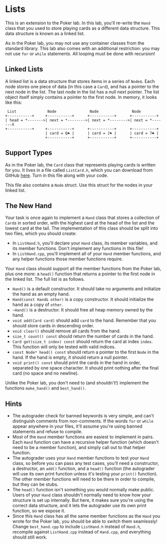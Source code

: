 # Lists

This is an extension  to the Poker lab.  In this lab,  you'll re-write the
`Hand` class that you used to store playing cards as a different data structure.
This data structure is known as a linked list.

As  in the Poker lab,  you may not use any  container classes  from the standard
library.  This lab also comes  with an additional  restriction:  you may not use
`for` or `while` statements.  All looping must be done with recursion!


## Linked Lists

A linked list is a data structure that stores items in a series of `Node`s. Each
node stores one piece of data (in this case a `Card`),  and has a pointer to the
next node in the list.  The last node in the list  has a null next pointer.  The
list  object itself simply contains  a pointer to the first node.  In memory, it
looks like this:

```
 List              Node               Node               Node
+-----------+     +-----------+      +-----------+      +-----------+
| head = *------->| next = *-------->| next = *-------->| next = *-------X
+-----------+     +-----------+      +-----------+      +-----------+
                  | card = Q♠ |      | card = J♦ |      | card = 7♣ |
                  +-----------+      +-----------+      +-----------+
```


## Support Types

As in the Poker lab,  the `Card` class  that represents playing cards is written
for you.  It lives in a file called  `ListCard.h`,  which you can  download from
GitHub [here](files/ListCard.h).  Turn in this file along with your code.

This file also contains a `Node` struct.  Use this struct  for the nodes in your
linked list.


## The New Hand

Your task is  once again to implement a `Hand` class that stores a collection of
`Card`s in sorted order, with the highest card  at the head of the list  and the
lowest card at the tail.  The implementation of this class  should be split into
two files, which you should create:

- In `ListHand.h`, you'll declare your `Hand` class,  its member variables,  and
  its member functions.  Don't implement any functions in this file!
- In `ListHand.cpp`,  you'll implement all of your  `Hand` member functions, and
  any helper functions those member functions require.

Your  `Hand` class should support  all the member functions from the  Poker lab,
plus one more:  a `head()` function that returns  a pointer to the first node in
the linked list.  The full list is as follows.

- `Hand()` is a default constructor.  It should take no arguments and initialize
  the hand as an empty hand.
- `Hand(const Hand& other)` is a copy constructor. It should initialize the hand
  as a copy of `other`.
- `~Hand()` is a destructor.  It should free all heap memory owned by the hand.
- `void add(Card card)` should add `card` to the hand.  Remember that you should
  store cards in descending order.
- `void clear()` should remove all cards from the hand.
- `size_t count() const` should return the number of cards in the hand.
- `Card get(size_t index) const`  should return the card at index `index`.  This
  function will only be tested with valid indices.
- `const Node* head() const` should return  a pointer to the first `Node` in the
  hand.  If the hand is empty, it should return a null pointer.
- `void print() const` should print the cards in the hand in order, separated by
  one  space character.  It should print nothing  after the final card (no space
  and no newline).

Unlike the Poker lab, you don't need to (and shouldn't!) implement the functions
`make_hand()` and `best_hand()`.


## Hints

- The autograder check for banned keywords is very simple, and can't distinguish
  comments from non-comments.  If the words `for` or `while`  appear anywhere in
  your files, it'll assume you're using banned statements and refuse to compile.
- Most of the  `Hand` member functions  are easiest to implement in pairs.  Each
  `Hand` function can have a recursive helper function (which doesn't need to be
  a member function), and simply call out to that helper function.
- The autograder uses your `Hand` member functions to test your `Hand` class, so
  before you can pass any test cases,  you'll need a constructor,  a destructor,
  an `add()` function, and a `head()` function  (the autograder will use its own
  print function unless it's testing your `print()` function).  The other member
  functions will need to be there in order to compile, but they can be stubs.
- The `head()` function isn't something you would normally make public. Users of
  your `Hand` class shouldn't normally need to know how your structure is set up
  internally.  But here,  it makes sure you're using the correct data structure,
  and it lets the autograder use its own print function, so we expose it.
- Since this `Hand` class  has all the same  member functions  as the `Hand` you
  wrote for the Poker lab, you should be able to switch them seamlessly!  Change
  `best_hand.cpp` to include `ListHand.h` instead of `Hand.h`, recompile against
  `ListHand.cpp` instead of `Hand.cpp`, and everything should still work.
